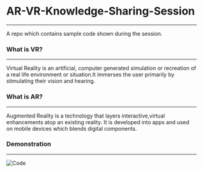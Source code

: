 # AR-VR-Knowledge-Sharing-Session
---------------------------------------------------------------------------
A repo which contains sample code shown during the session.

### What is VR?
---------------------------------------------------------------------------
Virtual Reality is an artificial, computer generated simulation or recreation of a real life environment or situation.It immerses the user primarily by stimulating their vision and hearing.
### What is AR?
---------------------------------------------------------------------------
Augmented Reality is a technology that layers interactive,virtual enhancements atop an existing reality. It is developed into apps and used on mobile devices which blends digital components.
### Demonstration
---------------------------------------------------------------------------
![Code](https://github.com/RN0311/AR-VR-Knowledge-Sharing-Session/tree/master/Code)
